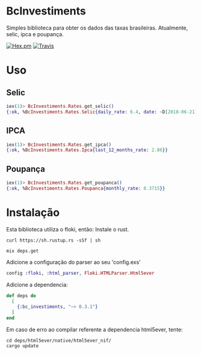 # BcInvestiments

Simples biblioteca para obter os dados das taxas brasileiras. Atualmente, selic, ipca e poupança.

[![Hex.pm](https://img.shields.io/hexpm/v/bc_investiments.svg?style=plastic)](https://hex.pm/packages/bc_investiments)
[![Travis](https://img.shields.io/travis/AnderLuiz/bc_investiments.svg?style=plastic)](https://travis-ci.org/AnderLuiz/bc_investiments)


# Uso

## Selic

```elixir
iex(1)> BcInvestiments.Rates.get_selic()
{:ok, %BcInvestiments.Rates.Selic{daily_rate: 6.4, date: ~D[2018-06-21], rate: 6.5}}
```

## IPCA

```elixir
iex(1)> BcInvestiments.Rates.get_ipca()
{:ok, %BcInvestiments.Rates.Ipca{last_12_months_rate: 2.86}}
```

## Poupança

```elixir
iex(1)> BcInvestiments.Rates.get_poupanca()
{:ok, %BcInvestiments.Rates.Poupanca{monthly_rate: 0.3715}}
```


# Instalação

Esta biblioteca utiliza o floki, então:
Instale o rust.

```
curl https://sh.rustup.rs -sSf | sh

mix deps.get
```

Adicione a configuração do parser ao seu 'config.exs'
```elixir
config :floki, :html_parser, Floki.HTMLParser.Html5ever
```

Adicione a dependencia:

```elixir
def deps do
  [
    {:bc_investiments, "~> 0.3.1"}
  ]
end
```

Em caso de erro ao compilar referente a dependencia html5ever, tente:

```
cd deps/html5ever/native/html5ever_nif/
cargo update
```
